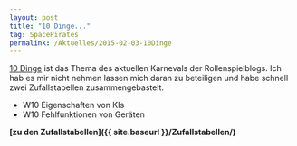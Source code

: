 ```yaml
---
layout: post
title: "10 Dinge..."
tag: SpacePirates
permalink: /Aktuelles/2015-02-03-10Dinge
---
```


[10 Dinge](https:/greifenklaue.wordpress.com/2015/02/01/rsp-blog-karneval-10-dinge-eroffnung-und-einladung/) ist das Thema des aktuellen Karnevals der Rollenspielblogs. Ich hab es mir nicht nehmen lassen mich daran zu beteiligen und habe schnell zwei Zufallstabellen zusammengebastelt.

- W10 Eigenschaften von KIs
- W10 Fehlfunktionen von Geräten

**[zu den Zufallstabellen]({{ site.baseurl }}/Zufallstabellen/)**
